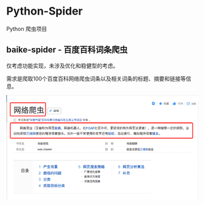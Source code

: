 # Python-Spider
Python 爬虫项目

## baike-spider - 百度百科词条爬虫

仅考虑功能实现，未涉及优化和稳健型的考虑。

需求是爬取100个百度百科网络爬虫词条以及相关词条的标题、摘要和链接等信息。

![](basic/baike-spider/images/baike_spider.png)
